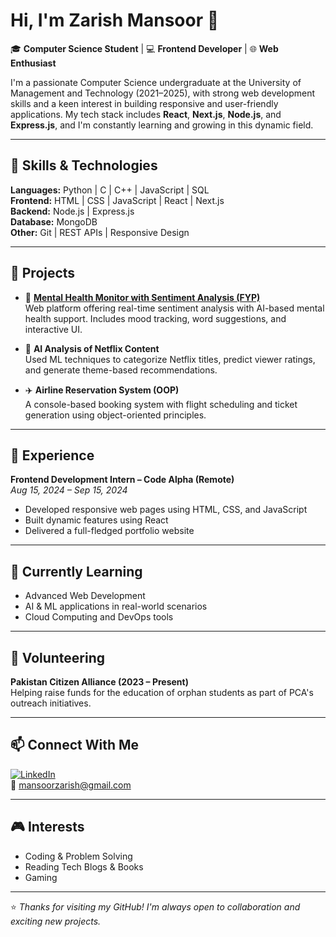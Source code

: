 # Hi, I'm Zarish Mansoor 👋

🎓 **Computer Science Student** | 💻 **Frontend Developer** | 🌐 **Web Enthusiast**

I'm a passionate Computer Science undergraduate at the University of Management and Technology (2021–2025), with strong web development skills and a keen interest in building responsive and user-friendly applications. My tech stack includes **React**, **Next.js**, **Node.js**, and **Express.js**, and I'm constantly learning and growing in this dynamic field.

---

## 🚀 Skills & Technologies

**Languages:** Python | C | C++ | JavaScript | SQL  
**Frontend:** HTML | CSS | JavaScript | React | Next.js  
**Backend:** Node.js | Express.js  
**Database:** MongoDB  
**Other:** Git | REST APIs | Responsive Design

---

## 🧠 Projects

- 🔬 **[Mental Health Monitor with Sentiment Analysis (FYP)](http://mental-health-monitor.vercel.app/)**  
  Web platform offering real-time sentiment analysis with AI-based mental health support. Includes mood tracking, word suggestions, and interactive UI.

- 🎥 **AI Analysis of Netflix Content**  
  Used ML techniques to categorize Netflix titles, predict viewer ratings, and generate theme-based recommendations.

- ✈️ **Airline Reservation System (OOP)**  
  A console-based booking system with flight scheduling and ticket generation using object-oriented principles.

---

## 💼 Experience

**Frontend Development Intern – Code Alpha (Remote)**  
_Aug 15, 2024 – Sep 15, 2024_  
- Developed responsive web pages using HTML, CSS, and JavaScript  
- Built dynamic features using React  
- Delivered a full-fledged portfolio website

---

## 🌱 Currently Learning

- Advanced Web Development  
- AI & ML applications in real-world scenarios  
- Cloud Computing and DevOps tools

---

## 🤝 Volunteering

**Pakistan Citizen Alliance (2023 – Present)**  
Helping raise funds for the education of orphan students as part of PCA's outreach initiatives.

---

## 📫 Connect With Me

[![LinkedIn](https://img.shields.io/badge/LinkedIn-blue?style=flat&logo=linkedin)](http://linkedin.com/in/zarish-mansoor-a9320b307)  
📧 mansoorzarish@gmail.com

---

## 🎮 Interests

- Coding & Problem Solving  
- Reading Tech Blogs & Books  
- Gaming

---

⭐ _Thanks for visiting my GitHub! I'm always open to collaboration and exciting new projects._  
